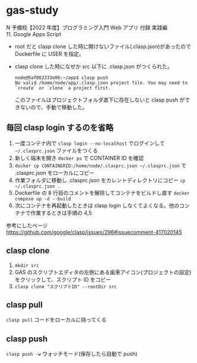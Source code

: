 # gas-study

N 予備校【2022 年度】プログラミング入門 Web アプリ 付録 実践編  
11. Google Apps Script

- root だと clasp clone した時に開けないファイル(.clasp.json)があったので Dockerfile に USER を指定。

- clasp clone した時になぜか src 以下に .clasp.json がつくられた。

  ```
  node@5af062333e06:~/app$ clasp push
  No valid /home/node/app/.clasp.json project file. You may need to `create` or `clone` a project first.
  ```

  このファイルはプロジェクトフォルダ直下に存在しないと clasp push ができないので、手動で移動した。

## 毎回 clasp login するのを省略

1. 一度コンテナ内で `clasp login --no-localhost` でログインして `~/.clasprc.json` ファイルをつくる
1. 新しく端末を開き `docker ps` で CONTAINER ID を確認
1. `docker cp CONTAINERID:/home/node/.clasprc.json ~/.clasprc.json` で .clasprc.json をローカルにコピー
1. 作業フォルダに移動し .clasprc.json をカレントディレクトリにコピー `cp ~/.clasprc.json .`
1. Dockerfile の 8 行目のコメントを解除してコンテナをビルドし直す `docker compose up -d --build`
1. 次にコンテナを再起動したときは clasp login しなくてよくなる。他のコンテナで作業するときは手順の 4,5

参考にしたページ  
https://github.com/google/clasp/issues/296#issuecomment-417020145

## clasp clone

1. `mkdir src`
1. GAS のスクリプトエディタの左側にある歯車アイコン(プロジェクトの設定)をクリックして、スクリプト ID をコピー
1. `clasp clone "スクリプトID" --rootDir src`

## clasp pull

`clasp pull` コードをローカルに持ってくる

## clasp push

`clasp push -w` ウォッチモード(保存したら自動で push)
